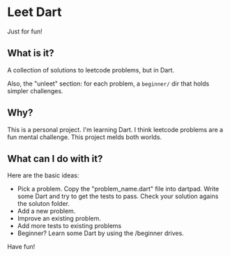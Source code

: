 # Leet Dart

Just for fun!

## What is it?

A collection of solutions to leetcode problems, but in Dart.

Also, the "unleet" section: for each problem, a `beginner/` dir that holds
simpler challenges.

## Why?

This is a personal project. I'm learning Dart. I think leetcode problems are a
fun mental challenge. This project melds both worlds.

## What can I do with it?

Here are the basic ideas:
*   Pick a problem. Copy the "problem_name.dart" file into dartpad. Write some
    Dart and try to get the tests to pass. Check your solution agains the
    soluton folder.
*   Add a new problem.
*   Improve an existing problem.
*   Add more tests to existing problems
*   Beginner? Learn some Dart by using the /beginner drives.

Have fun!